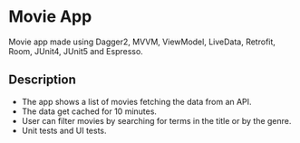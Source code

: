 # Movie App
Movie app made using Dagger2, MVVM, ViewModel, LiveData, Retrofit, Room, JUnit4, JUnit5 and Espresso.
## Description
- The app shows a list of movies fetching the data from an API.
- The data get cached for 10 minutes.
- User can filter movies by searching for terms in the title or by the genre.
- Unit tests and UI tests.

